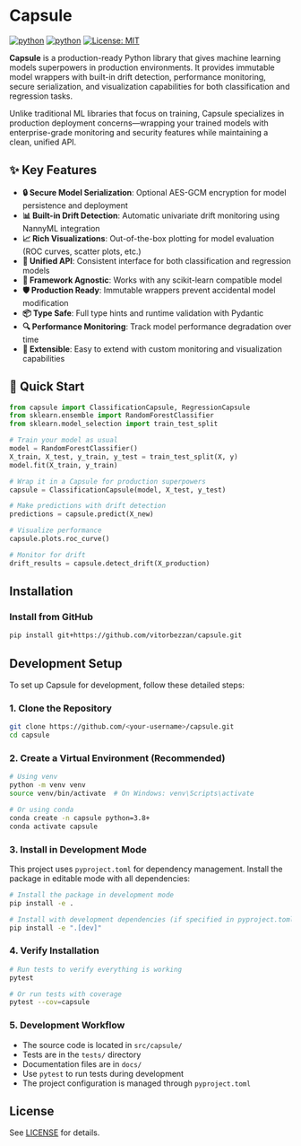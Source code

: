 # Capsule

[![python](https://img.shields.io/badge/python-3.12-blue?style=for-the-badge)](http://python.org)
[![python](https://img.shields.io/badge/python-3.13-blue?style=for-the-badge)](http://python.org)
[![License: MIT](https://img.shields.io/badge/License-MIT-yellow?style=for-the-badge)](https://opensource.org/licenses/MIT)

**Capsule** is a production-ready Python library that gives machine learning models superpowers in production environments. It provides immutable model wrappers with built-in drift detection, performance monitoring, secure serialization, and visualization capabilities for both classification and regression tasks.

Unlike traditional ML libraries that focus on training, Capsule specializes in production deployment concerns—wrapping your trained models with enterprise-grade monitoring and security features while maintaining a clean, unified API.

## ✨ Key Features

- **🔒 Secure Model Serialization**: Optional AES-GCM encryption for model persistence and deployment
- **📊 Built-in Drift Detection**: Automatic univariate drift monitoring using NannyML integration
- **📈 Rich Visualizations**: Out-of-the-box plotting for model evaluation (ROC curves, scatter plots, etc.)
- **🎯 Unified API**: Consistent interface for both classification and regression models
- **🔧 Framework Agnostic**: Works with any scikit-learn compatible model
- **🛡️ Production Ready**: Immutable wrappers prevent accidental model modification
- **📦 Type Safe**: Full type hints and runtime validation with Pydantic
- **🔍 Performance Monitoring**: Track model performance degradation over time
- **🎨 Extensible**: Easy to extend with custom monitoring and visualization capabilities

## 🚀 Quick Start

```python
from capsule import ClassificationCapsule, RegressionCapsule
from sklearn.ensemble import RandomForestClassifier
from sklearn.model_selection import train_test_split

# Train your model as usual
model = RandomForestClassifier()
X_train, X_test, y_train, y_test = train_test_split(X, y)
model.fit(X_train, y_train)

# Wrap it in a Capsule for production superpowers
capsule = ClassificationCapsule(model, X_test, y_test)

# Make predictions with drift detection
predictions = capsule.predict(X_new)

# Visualize performance
capsule.plots.roc_curve()

# Monitor for drift
drift_results = capsule.detect_drift(X_production)
```

## Installation

### Install from GitHub
```bash
pip install git+https://github.com/vitorbezzan/capsule.git
```

## Development Setup

To set up Capsule for development, follow these detailed steps:

### 1. Clone the Repository
```bash
git clone https://github.com/<your-username>/capsule.git
cd capsule
```

### 2. Create a Virtual Environment (Recommended)
```bash
# Using venv
python -m venv venv
source venv/bin/activate  # On Windows: venv\Scripts\activate

# Or using conda
conda create -n capsule python=3.8+
conda activate capsule
```

### 3. Install in Development Mode
This project uses `pyproject.toml` for dependency management. Install the package in editable mode with all dependencies:

```bash
# Install the package in development mode
pip install -e .

# Install with development dependencies (if specified in pyproject.toml)
pip install -e ".[dev]"
```

### 4. Verify Installation
```bash
# Run tests to verify everything is working
pytest

# Or run tests with coverage
pytest --cov=capsule
```

### 5. Development Workflow
- The source code is located in `src/capsule/`
- Tests are in the `tests/` directory
- Documentation files are in `docs/`
- Use `pytest` to run tests during development
- The project configuration is managed through `pyproject.toml`

## License
See [LICENSE](LICENSE) for details.
